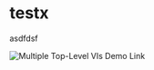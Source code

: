 # testx
asdfdsf


![Multiple Top-Level VIs Demo Link](https://img.shields.io/badge/Details-Demo_Link-green.svg)
